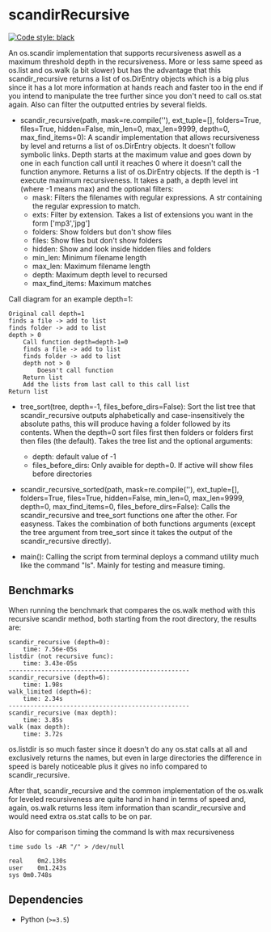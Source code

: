 # scandirRecursive
[![Code style: black](https://img.shields.io/badge/code%20style-black-000000.svg)](https://github.com/psf/black)

An os.scandir implementation that supports recursiveness aswell as a maximum threshold depth in the recursiveness.
More or less same speed as os.list and os.walk (a bit slower) but has the advantage that this scandir_recursive returns a list of os.DirEntry objects which is a big plus since it has a lot more information at hands reach and faster too in the end if you intend to manipulate the tree further since you don't need to call os.stat again.
Also can filter the outputted entries by several fields.

- scandir_recursive(path, mask=re.compile(''), ext_tuple=\[\], folders=True, files=True, hidden=False, min_len=0, max_len=9999, depth=0, max_find_items=0): A scandir implementation that allows recursiveness by level and returns a list of os.DirEntry objects. It doesn't follow symbolic links.
Depth starts at the maximum value and goes down by one in each function call until it reaches 0 where it doesn't call the function anymore.
Returns a list of os.DirEntry objects.
If the depth is -1 execute maximum recursiveness.
It takes a path, a depth level int (where -1 means max) and the optional filters:
	- mask: Filters the filenames with regular expressions. A str containing the regular expression to match.
	- exts: Filter by extension. Takes a list of extensions you want in the form \['mp3','jpg'\]
	- folders: Show folders but don't show files
	- files: Show files but don't show folders
	- hidden: Show and look inside hidden files and folders
	- min_len: Minimum filename length
	- max_len: Maximum filename length
	- depth: Maximum depth level to recursed
	- max_find_items: Maximum matches

Call diagram for an example depth=1:
```
Original call depth=1
finds a file -> add to list
finds folder -> add to list
depth > 0
    Call function depth=depth-1=0
	finds a file -> add to list
	finds folder -> add to list
	depth not > 0
	    Doesn't call function
	Return list
    Add the lists from last call to this call list
Return list
```

- tree_sort(tree, depth=-1, files_before_dirs=False): Sort the list tree that scandir_recursive outputs alphabetically and case-insensitively the absolute paths, this will produce having a folder followed by its contents. When the depth=0 sort files first then folders or folders first then files (the default). Takes the tree list and the optional arguments:
	- depth: default value of -1
	- files_before_dirs: Only avaible for depth=0. If active will show files before directories
    
- scandir_recursive_sorted(path, mask=re.compile(''), ext_tuple=[], folders=True, files=True, hidden=False, min_len=0, max_len=9999, depth=0, max_find_items=0, files_before_dirs=False): Calls the scandir_recursive and tree_sort functions one after the other. For easyness. Takes the combination of both functions arguments (except the tree argument from tree_sort since it takes the output of the scandir_recursive directly).

- main(): Calling the script from terminal deploys a command utility much like the command "ls". Mainly for testing and measure timing.

Benchmarks
----------
When running the benchmark that compares the os.walk method with this recursive scandir method, both starting from the root directory, the results are:
```
scandir_recursive (depth=0):
	time: 7.56e-05s
listdir (not recursive func):
	time: 3.43e-05s
--------------------------------------------------
scandir_recursive (depth=6):
	time: 1.98s
walk_limited (depth=6):
	time: 2.34s
--------------------------------------------------
scandir_recursive (max depth):
	time: 3.85s
walk (max depth):
	time: 3.72s
```
os.listdir is so much faster since it doesn't do any os.stat calls at all and exclusively returns the names, but even in large directories the difference in speed is barely noticeable plus it gives no info compared to scandir_recursive.

After that, scandir_recursive and the common implementation of the os.walk for leveled recursiveness are quite hand in hand in terms of speed and, again, os.walk returns less item information than scandir_recursive and would need extra os.stat calls to be on par.

Also for comparison timing the command ls with max recursiveness
```
time sudo ls -AR "/" > /dev/null
```

```
real	0m2.130s
user	0m1.243s
sys	0m0.748s
```

Dependencies
------------
* Python (`>=3.5`)

